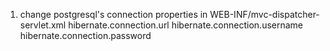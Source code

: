 1. change postgresql's connection properties in WEB-INF/mvc-dispatcher-servlet.xml
  hibernate.connection.url
  hibernate.connection.username
  hibernate.connection.password
